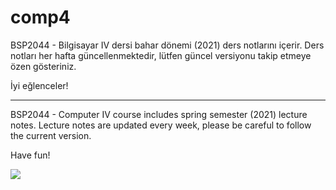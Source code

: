 # comp4

BSP2044 - Bilgisayar IV dersi bahar dönemi (2021) ders notlarını içerir. Ders notları her hafta güncellenmektedir, lütfen güncel versiyonu takip etmeye özen gösteriniz.

İyi eğlenceler!

-----------

BSP2044 - Computer IV course includes spring semester (2021) lecture notes. Lecture notes are updated every week, please be careful to follow the current version.

Have fun!


![](https://media.giphy.com/media/cInyJSYeuHw1Sduv8X/giphy.gif)
